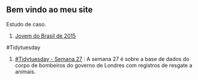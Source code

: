 ## Bem vindo ao meu site

Estudo de caso.

 1. [Jovem do Brasil de 2015](https://nabilmurtadha.github.io/Trabalhos/jovem-brasileiro)

#Tidytuesday

 1. [#Tidytuesday - Semana 27](https://nabilmurtadha.github.io/TidyTuesday/week_27.html) : A semana 27 é sobre a base de dados do corpo de bombeiros do governo de Londres com registros de resgate a animais. 
